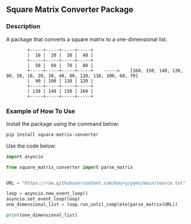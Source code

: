 ## Square Matrix Converter Package

### Description

A package that converts a square matrix to a one-dimensional list.

            +-----+-----+-----+-----+
            |  10 |  20 |  30 |  40 |
            +-----+-----+-----+-----+
            |  50 |  60 |  70 |  80 |
            +-----+-----+-----+-----+    ----->    [160, 150, 140, 130, 90, 50, 10, 20, 30, 40, 80, 120, 110, 100, 60, 70]
            |  90 | 100 | 110 | 120 |
            +-----+-----+-----+-----+
            | 130 | 140 | 150 | 160 |
            +-----+-----+-----+-----+
                                    

### Example of How To Use

Install the package using the command below:

```python
pip install square-matrix-converter
```

Use the code below:

```python
import asyncio

from square_matrix_converter import parse_matrix


URL = "https://raw.githubusercontent.com/koury/pymx/main/source.txt"

loop = asyncio.new_event_loop()
asyncio.set_event_loop(loop)
one_dimensional_list = loop.run_until_complete(parse_matrix(URL))

print(one_dimensional_list)
```
